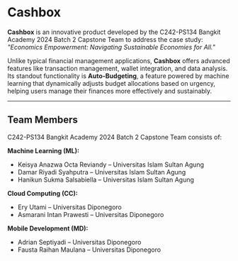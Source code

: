 # Cashbox

**Cashbox** is an innovative product developed by the C242-PS134 Bangkit Academy 2024 Batch 2 Capstone Team to address the case study: *"Economics Empowerment: Navigating Sustainable Economies for All."* 

Unlike typical financial management applications, **Cashbox** offers advanced features like transaction management, wallet integration, and data analysis. Its standout functionality is **Auto-Budgeting**, a feature powered by machine learning that dynamically adjusts budget allocations based on urgency, helping users manage their finances more effectively and sustainably.

---

## Team Members

C242-PS134 Bangkit Academy 2024 Batch 2 Capstone Team consists of:

**Machine Learning (ML):**
  - Keisya Anazwa Octa Reviandy – Universitas Islam Sultan Agung
  - Damar Riyadi Syahputra – Universitas Islam Sultan Agung
  - Hanikun Sukma Salsabiella – Universitas Islam Sultan Agung

**Cloud Computing (CC):**
  - Ery Utami – Universitas Diponegoro
  - Asmarani Intan Prawesti – Universitas Diponegoro

**Mobile Development (MD):**
  - Adrian Septiyadi – Universitas Diponegoro
  - Fausta Raihan Maulana – Universitas Diponegoro
